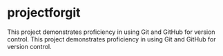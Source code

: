 # projectforgit
This project demonstrates proficiency in using Git and GitHub for version control. This project demonstrates proficiency in using Git and GitHub for version control. 
